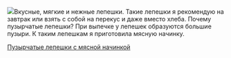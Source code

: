 <!--2025-07-27 13:38:47-->
<div class="yb">
  <div class="rss povarenok"><a href="https://www.povarenok.ru/recipes/show/182949/"><img src="https://www.povarenok.ru/data/cache/2025jul/27/36/3185689_77941-640x480.jpg"></a>Вкусные, мягкие и нежные лепешки. Такие лепешки я рекомендую на завтрак или взять с собой на перекус и даже вместо хлеба. Почему пузырчатые лепешки? При выпечке у лепешек образуются большие пузыри. К таким лепешкам я приготовила мясную начинку. <p class="titl"><a href="https://www.povarenok.ru/recipes/show/182949/">Пузырчатые лепешки с мясной начинкой</a></p></div>
</div>
